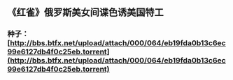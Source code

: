 ## 《红雀》俄罗斯美女间谍色诱美国特工

### 种子：[http://bbs.btfx.net/upload/attach/000/064/eb19fda0b13c6ec99e6127db4f0c25eb.torrent](http://bbs.btfx.net/upload/attach/000/064/eb19fda0b13c6ec99e6127db4f0c25eb.torrent)




``` 打开迅雷复制链接，选择下载视频，本人只在分享视频，视频中的所有广告与本人无关，观剧不观广告，敬请谅解！
